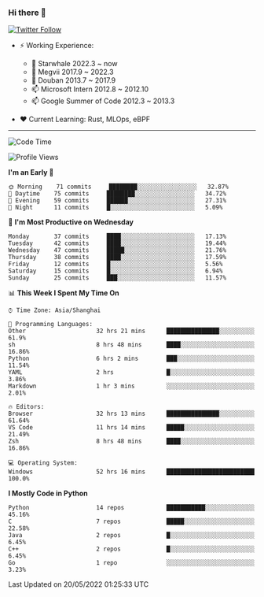 ### Hi there 👋

[![Twitter Follow](https://img.shields.io/twitter/follow/tianweidut?style=social)](https://twitter.com/tianweidut)

- ⚡ Working Experience:
  - 🔭 Starwhale 2022.3 ~ now
  - 🌱 Megvii 2017.9 ~ 2022.3
  - 🌱 Douban 2013.7 ~ 2017.9
  - 📫 Microsoft Intern 2012.8 ~ 2012.10
  - 📫 Google Summer of Code 2012.3 ~ 2013.3

- ❤️ Current Learning: Rust, MLOps, eBPF

---
<!--START_SECTION:waka-->
![Code Time](http://img.shields.io/badge/Code%20Time-0%20secs-blue)

![Profile Views](http://img.shields.io/badge/Profile%20Views-93-blue)

**I'm an Early 🐤** 

```text
🌞 Morning    71 commits     ████████░░░░░░░░░░░░░░░░░   32.87% 
🌆 Daytime    75 commits     ████████░░░░░░░░░░░░░░░░░   34.72% 
🌃 Evening    59 commits     ██████░░░░░░░░░░░░░░░░░░░   27.31% 
🌙 Night      11 commits     █░░░░░░░░░░░░░░░░░░░░░░░░   5.09%

```
📅 **I'm Most Productive on Wednesday** 

```text
Monday       37 commits     ████░░░░░░░░░░░░░░░░░░░░░   17.13% 
Tuesday      42 commits     ████░░░░░░░░░░░░░░░░░░░░░   19.44% 
Wednesday    47 commits     █████░░░░░░░░░░░░░░░░░░░░   21.76% 
Thursday     38 commits     ████░░░░░░░░░░░░░░░░░░░░░   17.59% 
Friday       12 commits     █░░░░░░░░░░░░░░░░░░░░░░░░   5.56% 
Saturday     15 commits     █░░░░░░░░░░░░░░░░░░░░░░░░   6.94% 
Sunday       25 commits     ███░░░░░░░░░░░░░░░░░░░░░░   11.57%

```


📊 **This Week I Spent My Time On** 

```text
⌚︎ Time Zone: Asia/Shanghai

💬 Programming Languages: 
Other                    32 hrs 21 mins      ███████████████░░░░░░░░░░   61.9% 
sh                       8 hrs 48 mins       ████░░░░░░░░░░░░░░░░░░░░░   16.86% 
Python                   6 hrs 2 mins        ███░░░░░░░░░░░░░░░░░░░░░░   11.54% 
YAML                     2 hrs               █░░░░░░░░░░░░░░░░░░░░░░░░   3.86% 
Markdown                 1 hr 3 mins         ░░░░░░░░░░░░░░░░░░░░░░░░░   2.01%

🔥 Editors: 
Browser                  32 hrs 13 mins      ███████████████░░░░░░░░░░   61.64% 
VS Code                  11 hrs 14 mins      █████░░░░░░░░░░░░░░░░░░░░   21.49% 
Zsh                      8 hrs 48 mins       ████░░░░░░░░░░░░░░░░░░░░░   16.86%

💻 Operating System: 
Windows                  52 hrs 16 mins      █████████████████████████   100.0%

```

**I Mostly Code in Python** 

```text
Python                   14 repos            ███████████░░░░░░░░░░░░░░   45.16% 
C                        7 repos             █████░░░░░░░░░░░░░░░░░░░░   22.58% 
Java                     2 repos             █░░░░░░░░░░░░░░░░░░░░░░░░   6.45% 
C++                      2 repos             █░░░░░░░░░░░░░░░░░░░░░░░░   6.45% 
Go                       1 repo              ░░░░░░░░░░░░░░░░░░░░░░░░░   3.23%

```



 Last Updated on 20/05/2022 01:25:33 UTC
<!--END_SECTION:waka-->
